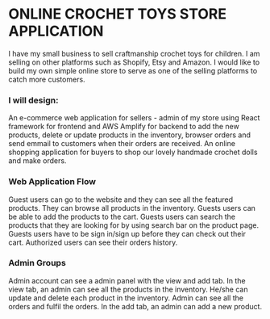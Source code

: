 # ONLINE CROCHET TOYS STORE APPLICATION

I have my small business to sell craftmanship crochet toys for children. I am selling on other platforms such as Shopify, Etsy and Amazon. 
I would like to build my own simple online store to serve as one of the selling platforms to catch more customers.

### I will design:
An e-commerce web application for sellers - admin of my store using React framework for frontend and AWS Amplify for backend to add the new products, delete or update products in the inventory, browser orders and send emmail to customers when their orders are received.
An online shopping application for buyers to shop our lovely handmade crochet dolls and make orders.

### Web Application Flow
Guest users can go to the website and they can see all the featured products. They can browse all products in the inventory.
Guests users can be able to add the products to the cart.
Guests users can search the products that they are looking for by using search bar on the product page.
Guests users have to be sign in/sign up before they can check out their cart.
Authorized users can see their orders history.

### Admin Groups
Admin account can see a admin panel with the view and add tab.
In the view tab, an admin can see all the products in the inventory. He/she can update and delete each product in the inventory.
Admin can see all the orders and fulfil the orders.
In the add tab, an admin can add a new product. 

